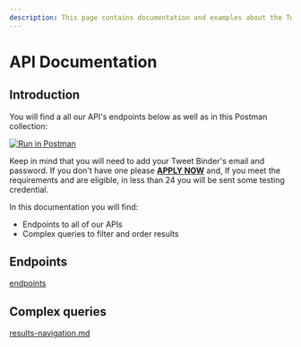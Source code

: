 ```yaml
---
description: This page contains documentation and examples about the Tweet Binder API
---
```


# API Documentation

## Introduction

You will find a all our API's endpoints below as well as in this Postman collection:

[![Run in Postman](https://run.pstmn.io/button.svg)](https://god.gw.postman.com/run-collection/2737732-4675d23d-08f3-4302-99fb-7b5ad53d6204?action=collection%2Ffork\&collection-url=entityId%3D2737732-4675d23d-08f3-4302-99fb-7b5ad53d6204%26entityType%3Dcollection%26workspaceId%3D454ff8a6-8039-4df7-8caa-a4f0eddf89ad#?env%5BTest%20Environment%5D=W3sia2V5IjoiYXBpUm91dGUiLCJ2YWx1ZSI6Imh0dHBzOi8vYXBpMi50d2VldGJpbmRlci5jb20iLCJlbmFibGVkIjp0cnVlLCJ0eXBlIjoiZGVmYXVsdCJ9LHsia2V5IjoiZW1haWwiLCJ2YWx1ZSI6InRlc3RAdHdlZXRiaW5kZXIuY29tIiwiZW5hYmxlZCI6dHJ1ZSwidHlwZSI6ImRlZmF1bHQifSx7ImtleSI6InBhc3N3b3JkIiwidmFsdWUiOiJ5b3VyLXBhc3N3b3JkIiwiZW5hYmxlZCI6dHJ1ZSwidHlwZSI6ImRlZmF1bHQifSx7ImtleSI6ImF1dGhUb2tlbiIsInZhbHVlIjoiIiwiZW5hYmxlZCI6dHJ1ZSwidHlwZSI6ImFueSJ9XQ==)

Keep in mind that you will need to add your Tweet Binder's email and password. If you don't have one please [**APPLY NOW**](../apply-for-the-api.md) and, If you meet the requirements and are eligible, in less than 24 you will be sent some testing credential.

In this documentation you will find:

* Endpoints to all of our APIs
* Complex queries to filter and order results

## Endpoints

[endpoints](./endpoints/README.md)

## Complex queries

[results-navigation.md](./results-navigation.md)
